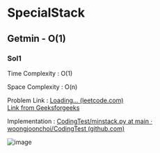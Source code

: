 # SpecialStack

## Getmin - O(1)

### Sol1

Time Complexity : O(1)

Space Complexity : O(n)

Problem Link : [Loading... (leetcode.com)](https://leetcode.com/problems/min-stack/)  
                [Link from Geeksforgeeks](https://www.geeksforgeeks.org/design-and-implement-special-stack-data-structure/)

Implementation : [CodingTest/minstack.py at main · woongjoonchoi/CodingTest (github.com)](https://github.com/woongjoonchoi/CodingTest/blob/main/leetcode/explore/stack/minstack.py)

![image](https://user-images.githubusercontent.com/50165842/152160058-18d3c0c7-a51f-43b2-847c-aff67ed9bff3.png)

